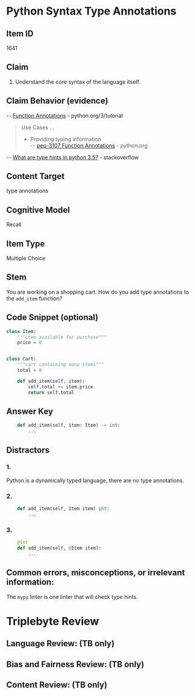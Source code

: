 # Python Syntax Type Annotations

## Item ID
1641

## Claim
1. Understand the core syntax of the language itself.

## Claim Behavior (evidence)

-- [Function Annotations](https://docs.python.org/3/tutorial/controlflow.html#function-annotations) - python.org/3/tutorial

> Use Cases
> ...
> * Providing typing information  
> -- [pep-3107 Function Annotations](https://www.python.org/dev/peps/pep-3107/) - python.org

-- [What are type hints in python 3.5?](https://stackoverflow.com/questions/32557920/what-are-type-hints-in-python-3-5) - stackoverflow

## Content Target
type annotations

## Cognitive Model
Recall

## Item Type
Multiple Choice

## Stem

You are working on a shopping cart.  How do you add type annotations to the `add_item` function?


## Code Snippet (optional)
```python
class Item:
    """item available for purchase"""
    price = 0


class Cart:
    """cart containing many items"""
    total = 0

    def add_item(self, item):
        self.total += item.price
        return self.total
```



## Answer Key

```python
    def add_item(self, item: Item) -> int:
        ...
```


## Distractors

### 1.

Python is a dynamically typed language, there are no type annotations.

### 2.

```python
    def add_item(self, Item item) int:
        ...
```

### 3.
```python
    @int
    def add_item(self, @Item item):
        ...
```


## Common errors, misconceptions, or irrelevant information:

The `mypy` linter is one linter that will check type hints.


# Triplebyte Review


## Language Review: (TB only)


## Bias and Fairness Review: (TB only)


## Content Review: (TB only)

